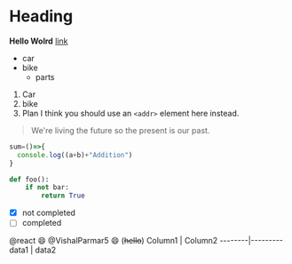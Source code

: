# Heading
**Hello Wolrd** [link](http://www.google.com)
* car
* bike
  * parts
1. Car
2. bike
3. Plan
I think you should use an
`<addr>` element here instead.

> We're living the future so
> the present is our past.

```javascript
sum=()=>{
  console.log((a+b)+"Addition")
}
```
```python
def foo():
    if not bar:
        return True
```

- [x] not completed
- [ ] completed

@react
:smile:
@VishalParmar5
:smile:
(~~hello~~)
Column1 | Column2
--------|---------
data1 | data2

 
